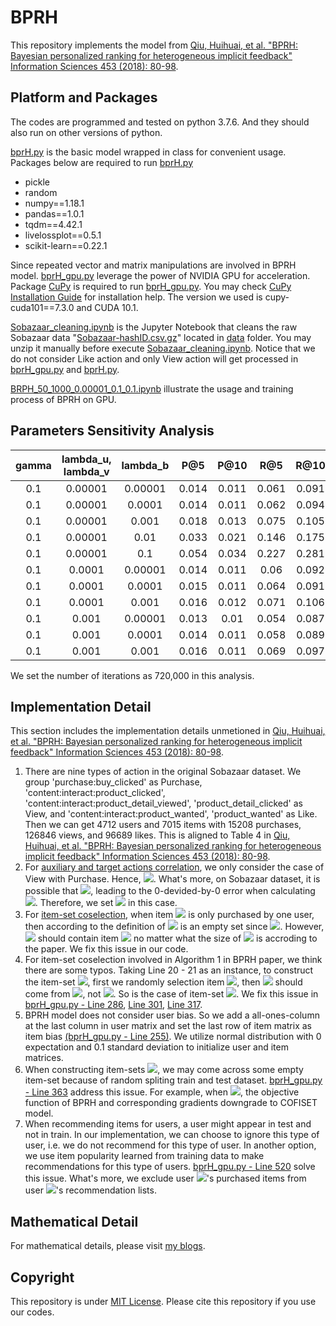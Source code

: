 # BPRH

This repository implements the model from [Qiu, Huihuai, et al. "BPRH: Bayesian personalized ranking for heterogeneous implicit feedback" Information Sciences 453 (2018): 80-98](https://www.sciencedirect.com/science/article/pii/S0020025516315742).

## Platform and Packages

The codes are programmed and tested on python 3.7.6. And they should also run on other versions of python.

[bprH.py](https://github.com/liu-yihong/BPRH/blob/master/bprH.py) is the basic model wrapped in class for convenient usage. Packages below are required to run [bprH.py](https://github.com/liu-yihong/BPRH/blob/master/bprH.py)
- pickle
- random
- numpy==1.18.1
- pandas==1.0.1
- tqdm==4.42.1
- livelossplot==0.5.1
- scikit-learn==0.22.1

Since repeated vector and matrix manipulations are involved in BPRH model. [bprH_gpu.py](https://github.com/liu-yihong/BPRH/blob/master/bprH_gpu.py)  leverage the power of NVIDIA GPU for acceleration. Package [CuPy](https://cupy.dev/) is required to run [bprH_gpu.py](https://github.com/liu-yihong/BPRH/blob/master/bprH_gpu.py). You may check [CuPy Installation Guide](https://docs.cupy.dev/en/stable/install.html) for installation help. The version we used is cupy-cuda101==7.3.0 and CUDA 10.1.

[Sobazaar_cleaning.ipynb](https://github.com/liu-yihong/BPRH/blob/master/Sobazaar_cleaning.ipynb) is the Jupyter Notebook that cleans the raw Sobazaar data "[Sobazaar-hashID.csv.gz](https://github.com/liu-yihong/BPRH/blob/master/data/Sobazaar-hashID.csv.gz)" located in [data](https://github.com/liu-yihong/BPRH/tree/master/data) folder. You may unzip it manually before execute [Sobazaar_cleaning.ipynb](https://github.com/liu-yihong/BPRH/blob/master/Sobazaar_cleaning.ipynb). Notice that we do not consider Like action and only View action will get processed in [bprH_gpu.py](https://github.com/liu-yihong/BPRH/blob/master/bprH_gpu.py) and [bprH.py](https://github.com/liu-yihong/BPRH/blob/master/bprH.py). 

[BRPH_50_1000_0.00001_0.1_0.1.ipynb](https://github.com/liu-yihong/BPRH/blob/master/BRPH_50_1000_0.00001_0.1_0.1.ipynb) illustrate the usage and training process of BPRH on GPU.

## Parameters Sensitivity Analysis

| gamma | lambda_u, lambda_v | lambda_b |  P@5  |  P@10 |  R@5  |  R@10 |  AUC  |
| :-------: | :-----------------------: | :----------: | :-----: | :-----: | :-----: | :-----: | :-----: |
|    0.1    |        0.00001         |  0.00001  | 0.014 | 0.011 | 0.061 | 0.091 | 0.857 |
|    0.1    |        0.00001         |   0.0001   | 0.014 | 0.011 | 0.062 | 0.094 | 0.858 |
|    0.1    |        0.00001         |   0.001    | 0.018 | 0.013 | 0.075 | 0.105 | 0.861 |
|    0.1    |        0.00001         |    0.01     | 0.033 | 0.021 | 0.146 | 0.175 | 0.866 |
|    0.1    |        0.00001         |     0.1     | 0.054 | 0.034 | 0.227 | 0.281 | 0.885 |
|    0.1    |         0.0001         |  0.00001  | 0.014 | 0.011 |  0.06 | 0.092 |  0.86 |
|    0.1    |         0.0001         |   0.0001   | 0.015 | 0.011 | 0.064 | 0.091 | 0.856 |
|    0.1    |         0.0001         |   0.001    | 0.016 | 0.012 | 0.071 | 0.106 |  0.86 |
|    0.1    |          0.001          |  0.00001  | 0.013 |  0.01  | 0.054 | 0.087 | 0.858 |
|    0.1    |          0.001          |   0.0001   | 0.014 | 0.011 | 0.058 | 0.089 | 0.859 |
|    0.1    |          0.001          |   0.001    | 0.016 | 0.011 | 0.069 | 0.097 | 0.859 |

We set the number of iterations as 720,000 in this analysis.

## Implementation Detail

This section includes the implementation details unmetioned in [Qiu, Huihuai, et al. "BPRH: Bayesian personalized ranking for heterogeneous implicit feedback" Information Sciences 453 (2018): 80-98](https://www.sciencedirect.com/science/article/pii/S0020025516315742).

1. There are nine types of action in the original Sobazaar dataset. We group 'purchase:buy_clicked' as Purchase, 'content:interact:product_clicked', 'content:interact:product_detail_viewed', 'product_detail_clicked' as View, and 'content:interact:product_wanted', 'product_wanted' as Like. Then we can get 4712 users and 7015 items with 15208 purchases, 126846 views, and 96689 likes. This is aligned to Table 4 in [Qiu, Huihuai, et al. "BPRH: Bayesian personalized ranking for heterogeneous implicit feedback" Information Sciences 453 (2018): 80-98](https://www.sciencedirect.com/science/article/pii/S0020025516315742).
2. For [auxiliary and target actions correlation](https://github.com/liu-yihong/BPRH/blob/f8f74de1bd97783f7d5274d05096cbfc96fc0136/bprH_gpu.py#L108), we only consider the case of View with Purchase. Hence, <img src="https://render.githubusercontent.com/render/math?math=\rho = 1">. What's more, on Sobazaar dataset, it is possible that <img src="https://render.githubusercontent.com/render/math?math=I_{a}^{u} \cap I_{t}^{u} = \emptyset">, leading to the 0-devided-by-0 error when calculating <img src="https://render.githubusercontent.com/render/math?math=C^{u}_{ta}, C^{u}_{at}, C^{u}">. Therefore, we set <img src="https://render.githubusercontent.com/render/math?math=\alpha_{u} = 1"> in this case.
3. For [item-set coselection](https://github.com/liu-yihong/BPRH/blob/f8f74de1bd97783f7d5274d05096cbfc96fc0136/bprH_gpu.py#L151), when item <img src="https://render.githubusercontent.com/render/math?math=i"> is only purchased by one user, then according to the definition of <img src="https://render.githubusercontent.com/render/math?math=S^{i} = \{ j | |U^{i} \cap U^{j}| \geq 2, i,j \in I\}"> is an empty set since <img src="https://render.githubusercontent.com/render/math?math=|U^{i}| = 1">. However, <img src="https://render.githubusercontent.com/render/math?math=S^{i}"> should contain item <img src="https://render.githubusercontent.com/render/math?math=i"> no matter what the size of <img src="https://render.githubusercontent.com/render/math?math=S^{i}"> is accroding to the paper. We fix this issue in our code.
4. For item-set coselection involved in Algorithm 1 in BPRH paper, we think there are some typos. Taking Line 20 - 21 as an instance, to construct the item-set <img src="https://render.githubusercontent.com/render/math?math=K">, first we randomly selection item <img src="https://render.githubusercontent.com/render/math?math=k \in I_{n}^{u}">, then <img src="https://render.githubusercontent.com/render/math?math=K "> should come from <img src="https://render.githubusercontent.com/render/math?math=K = I_{n}^{u} \cap S^{k}">, not <img src="https://render.githubusercontent.com/render/math?math=K = I_{n}^{u} \cap S^{i}">. So is the case of item-set <img src="https://render.githubusercontent.com/render/math?math=J">. We fix this issue in [bprH_gpu.py - Line 286](https://github.com/liu-yihong/BPRH/blob/f8f74de1bd97783f7d5274d05096cbfc96fc0136/bprH_gpu.py#L286), [Line 301](https://github.com/liu-yihong/BPRH/blob/f8f74de1bd97783f7d5274d05096cbfc96fc0136/bprH_gpu.py#L301), [Line 317](https://github.com/liu-yihong/BPRH/blob/f8f74de1bd97783f7d5274d05096cbfc96fc0136/bprH_gpu.py#L317).
5. BPRH model does not consider user bias. So we add a all-ones-column at the last column in user matrix and set the last row of item matrix as item bias [(bprH_gpu.py - Line 255)](https://github.com/liu-yihong/BPRH/blob/f8f74de1bd97783f7d5274d05096cbfc96fc0136/bprH_gpu.py#L255). We utilize normal distribution with 0 expectation and 0.1 standard deviation to initialize user and item matrices.
6. When constructing item-sets <img src="https://render.githubusercontent.com/render/math?math=I, J, K">, we may come across some empty item-set because of random spliting train and test dataset. [bprH_gpu.py - Line 363](https://github.com/liu-yihong/BPRH/blob/f8f74de1bd97783f7d5274d05096cbfc96fc0136/bprH_gpu.py#L363) address this issue. For example, when <img src="https://render.githubusercontent.com/render/math?math=J = \emptyset">, the objective function of BPRH and corresponding gradients downgrade to COFISET model.
7. When recommending items for users, a user might appear in test and not in train. In our implementation, we can choose to ignore this type of user, i.e. we do not recommend for this type of user. In another option, we use item popularity learned from training data to make recommendations for this type of users. [bprH_gpu.py - Line 520](https://github.com/liu-yihong/BPRH/blob/f8f74de1bd97783f7d5274d05096cbfc96fc0136/bprH_gpu.py#L520) solve this issue. What's more, we exclude user <img src="https://render.githubusercontent.com/render/math?math=u">'s purchased items from user <img src="https://render.githubusercontent.com/render/math?math=u">'s recommendation lists.


## Mathematical Detail

For mathematical details, please visit [my blogs](https://liu-yihong.github.io/2020/06/26/Understanding-BPR-COFISET-and-BPRH/).

## Copyright

This repository is under [MIT License](https://github.com/liu-yihong/BPRH/blob/master/LICENSE). Please cite this repository if you use our codes.
